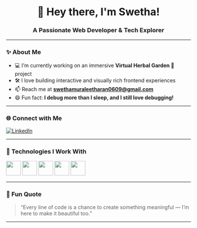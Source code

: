
<h1 align="center">👋 Hey there, I'm Swetha!</h1>
<h3 align="center">A Passionate Web Developer & Tech Explorer</h3>

---

### ✨ About Me
- 💻 I’m currently working on an immersive **Virtual Herbal Garden 🌿** project  
- 🛠️ I love building interactive and visually rich frontend experiences  
- 📫 Reach me at **swethamuraleetharan0609@gmail.com**  
- 😄 Fun fact: **I debug more than I sleep, and I still love debugging!**

---

### 🌐 Connect with Me

<p align="left">
  <a href="https://www.linkedin.com/in/swetha-muraleetharan/" target="_blank">
    <img src="https://img.shields.io/badge/LinkedIn-blue?style=flat&logo=linkedin&logoColor=white" alt="LinkedIn" />
  </a>
</p>

---

### 🧠 Technologies I Work With

<p align="left">
  <img src="https://cdn.jsdelivr.net/gh/devicons/devicon/icons/java/java-original.svg" width="40" height="40"/>
  <img src="https://cdn.jsdelivr.net/gh/devicons/devicon/icons/javascript/javascript-original.svg" width="40" height="40"/>
  <img src="https://cdn.jsdelivr.net/gh/devicons/devicon/icons/html5/html5-original.svg" width="40" height="40"/>
  <img src="https://cdn.jsdelivr.net/gh/devicons/devicon/icons/css3/css3-original.svg" width="40" height="40"/>
  <img src="https://cdn.jsdelivr.net/gh/devicons/devicon/icons/react/react-original.svg" width="40" height="40"/>
</p>

---

### 🌱 Fun Quote

> “Every line of code is a chance to create something meaningful — I’m here to make it beautiful too.”

---
